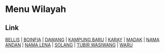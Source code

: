 # Menu Wilayah

## Link

[BELLIS](https://github.com/gigit-pemilu/pemilu-2024-81-maluku/tree/main/pilpres/hitung-suara/sub/81-maluku/sub/05-seram-bagian-timur/sub/15-teluk-waru/sub/2002-bellis)
 | 
[BOINFIA](https://github.com/gigit-pemilu/pemilu-2024-81-maluku/tree/main/pilpres/hitung-suara/sub/81-maluku/sub/05-seram-bagian-timur/sub/15-teluk-waru/sub/2010-boinfia)
 | 
[DAWANG](https://github.com/gigit-pemilu/pemilu-2024-81-maluku/tree/main/pilpres/hitung-suara/sub/81-maluku/sub/05-seram-bagian-timur/sub/15-teluk-waru/sub/2003-dawang)
 | 
[KAMPUNG BARU](https://github.com/gigit-pemilu/pemilu-2024-81-maluku/tree/main/pilpres/hitung-suara/sub/81-maluku/sub/05-seram-bagian-timur/sub/15-teluk-waru/sub/2009-kampung-baru)
 | 
[KARAY](https://github.com/gigit-pemilu/pemilu-2024-81-maluku/tree/main/pilpres/hitung-suara/sub/81-maluku/sub/05-seram-bagian-timur/sub/15-teluk-waru/sub/2005-karay)
 | 
[MADAK](https://github.com/gigit-pemilu/pemilu-2024-81-maluku/tree/main/pilpres/hitung-suara/sub/81-maluku/sub/05-seram-bagian-timur/sub/15-teluk-waru/sub/2011-madak)
 | 
[NAMA ANDAN](https://github.com/gigit-pemilu/pemilu-2024-81-maluku/tree/main/pilpres/hitung-suara/sub/81-maluku/sub/05-seram-bagian-timur/sub/15-teluk-waru/sub/2007-nama-andan)
 | 
[NAMA LENA](https://github.com/gigit-pemilu/pemilu-2024-81-maluku/tree/main/pilpres/hitung-suara/sub/81-maluku/sub/05-seram-bagian-timur/sub/15-teluk-waru/sub/2006-nama-lena)
 | 
[SOLANG](https://github.com/gigit-pemilu/pemilu-2024-81-maluku/tree/main/pilpres/hitung-suara/sub/81-maluku/sub/05-seram-bagian-timur/sub/15-teluk-waru/sub/2004-solang)
 | 
[TUBIR WASIWANG](https://github.com/gigit-pemilu/pemilu-2024-81-maluku/tree/main/pilpres/hitung-suara/sub/81-maluku/sub/05-seram-bagian-timur/sub/15-teluk-waru/sub/2008-tubir-wasiwang)
 | 
[WARU](https://github.com/gigit-pemilu/pemilu-2024-81-maluku/tree/main/pilpres/hitung-suara/sub/81-maluku/sub/05-seram-bagian-timur/sub/15-teluk-waru/sub/2001-waru)

